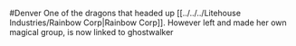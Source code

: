 #Denver 
One of the dragons that headed up [[../../../Litehouse Industries/Rainbow Corp|Rainbow Corp]]. However left and made her own magical group, is now linked to ghostwalker